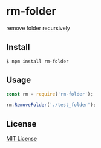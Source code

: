 # rm-folder

remove folder recursively

## Install

```
$ npm install rm-folder
```


## Usage

```js
const rm = require('rm-folder');

rm.RemoveFolder('./test_folder');
```

## License

[MIT License](http://www.opensource.org/licenses/mit-license.php)
